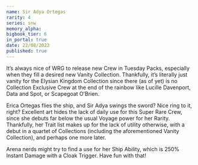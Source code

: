 ```yaml
---
name: Sir Adya Ortegas
rarity: 4
series: snw
memory_alpha:
bigbook_tier: 6
in_portal: true
date: 22/08/2023
published: true
---
```


It’s always nice of WRG to release new Crew in Tuesday Packs, especially when they fill a desired new Vanity Collection. Thankfully, it’s literally just vanity for the Elysian Kingdom Collection since there (as of yet) is no Collection Exclusive Crew at the end of the rainbow like Lucille Davenport, Data and Spot, or Scapegoat O’Brien.

Erica Ortegas flies the ship, and Sir Adya swings the sword? Nice ring to it, right? Excellent art hides the lack of daily use for this Super Rare Crew, since she debuts far below the usual Voyage power for her Rarity. Thankfully, her Trait list makes up for the lack of utility otherwise, with a debut in a quartet of Collections (including the aforementioned Vanity Collection), and perhaps one more later. 

Arena nerds might try to find a use for her Ship Ability, which is 250% Instant Damage with a Cloak Trigger. Have fun with that!
